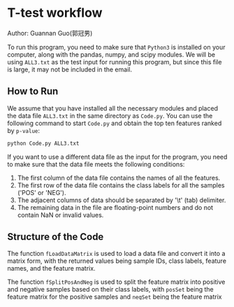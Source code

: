 # T-test workflow

Author: Guannan Guo(郭冠男)

To run this program, you need to make sure that `Python3` is installed on your computer, along with the pandas, numpy, and scipy modules. We will be using `ALL3.txt` as the test input for running this program, but since this file is large, it may not be included in the email.

## How to Run

We assume that you have installed all the necessary modules and placed the data file `ALL3.txt` in the same directory as `Code.py`. You can use the following command to start `Code.py` and obtain the top ten features ranked by `p-value`:

```bash
python Code.py ALL3.txt
```

If you want to use a different data file as the input for the program, you need to make sure that the data file meets the following conditions:
1. The first column of the data file contains the names of all the features.
2. The first row of the data file contains the class labels for all the samples ('POS' or 'NEG').
3. The adjacent columns of data should be separated by '\t' (tab) delimiter.
4. The remaining data in the file are floating-point numbers and do not contain NaN or invalid values.

## Structure of the Code

The function `fLoadDataMatrix` is used to load a data file and convert it into a matrix form, with the returned values being sample IDs, class labels, feature names, and the feature matrix.

The function `fSplitPosAndNeg` is used to split the feature matrix into positive and negative samples based on their class labels, with `posSet` being the feature matrix for the positive samples and `negSet` being the feature matrix for the negative samples.

The function `fT_test` is used to perform a two-sample T-test on the positive and negative feature matrices that have been split, resulting in t-values and p-values.

The function `fTopFeatureId` is used to return the IDs of the top N features with significant differences based on their p-values.

The function `fShowTopFeaturesInDataFile` is used to output the top N features with significant differences to the console.

In the main function, the script first obtains the data file name specified by the command line argument, and then calls the `fShowTopFeaturesInDataFile` function to perform feature extraction and output.
